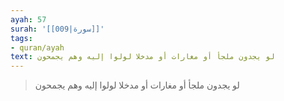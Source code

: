 ```yaml
---
ayah: 57
surah: '[[009|سورة]]'
tags:
- quran/ayah
text: لو يجدون ملجأ أو مغارات أو مدخلا لولوا إليه وهم يجمحون
---
```

> لو يجدون ملجأ أو مغارات أو مدخلا لولوا إليه وهم يجمحون
